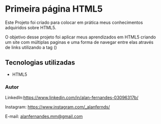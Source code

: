 # Primeira página HTML5

Este Projeto foi criado para colocar em prática meus conhecimentos adquiridos sobre HTML5.

O objetivo desse projeto foi aplicar meus aprendizados em HTML5 criando um site com múltiplas paginas e uma forma de navegar entre elas através de links utilizando a tag (<a></a>)


## Tecnologias utilizadas

* HTML5


### Autor

LinkedIn:https://www.linkedin.com/in/alan-fernandes-03096317b/

Instagram: https://www.instagram.com/_alanfernds/

E-mail: alanfernandes.mm@gmail.com

